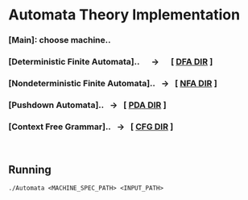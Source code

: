 # Automata Theory Implementation
### [Main]: choose machine..
### [Deterministic Finite Automata]..&nbsp;&nbsp;&nbsp;&nbsp;&nbsp;&nbsp;&rarr;&nbsp;&nbsp;&nbsp;&nbsp;&nbsp;&nbsp;[ [DFA DIR](Automata/DFA) ]
### [Nondeterministic Finite Automata]..&nbsp;&nbsp;&nbsp;&rarr;&nbsp;&nbsp;&nbsp;[ [NFA DIR](Automata/NFA) ]
### [Pushdown Automata]..&nbsp;&nbsp;&nbsp;&rarr;&nbsp;&nbsp;&nbsp;[ [PDA DIR](Automata/PDA) ]
### [Context Free Grammar]..&nbsp;&nbsp;&nbsp;&rarr;&nbsp;&nbsp;&nbsp;[ [CFG DIR](Automata/CFG) ]

<br>

## Running
 ```./Automata <MACHINE_SPEC_PATH> <INPUT_PATH> ```

